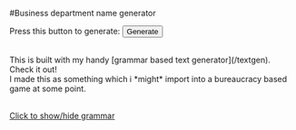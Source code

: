 <!--Business department name generator-->
#Business department name generator

Press this button to generate: <button onclick="gen()">Generate</button>

<div id="result">
</div>

<br>
This is built with my handy [grammar based text generator](/textgen). Check it out!
<br>
I made this as something which i *might* import into a bureaucracy based game at some point.
<br><br>

<a onclick="$('#grammar').slideToggle()" href="#">Click to show/hide grammar</a> 
<textarea rows="15" id="grammar" class="code block" style="overflow:auto;">
grammar.main    = "the @simple";

grammar.simple = ['@e @x @d','@x @d','@s division', '@s @d', '@sd'];

grammar.e = ['Product','Service', 'Application', 'Business', 'Retail', 'Strategic'] 

grammar.x = ['Development', 'Design', 'Maintenance', 'Management', 'Contracting'];

grammar.s = ['Marketing', 'Finance', 'Legal', 'HR'];
grammar.sd = ['Secretariat'];
grammar.d = ['department']
</textarea>


<textarea readonly id="code" class="code block" rows="23">
var maxDepth = 100; // Maximum number of replacements before giving up.
var grammar = [];
var lib;

// Look up an element in the story segments table.
function seg(g, name, p1) {
    if     (typeof(g[p1]) == "undefined") return "@" + p1;
    else if(typeof(g[p1]) == "string")    return g[p1];
    else                                  return pick(g[p1]);
}

// Helper functions for array selection and indefinite article.
var pick = (arr) => arr[Math.floor(Math.random() * arr.length)];
var article = (m, o) => ("aeiouAEIOU".indexOf(m[2]) == -1?"a ":"an ") + m[2];

// The heavy lifting!
function generate(txt, g=grammar) {
    var i = 0; //max depth of 100; avoid infinite loops!
    while(txt.indexOf("@")>=0&&i++<maxDepth) txt = txt.replace(/@([a-zA-Z0-9]+)/g, seg.bind(this,g));
    if(i>=maxDepth) txt += "<p style='color:red;'>[Hit maximum iteration depth ("+maxDepth+")]</p>";
    txt=txt.replace(/\%\s[a-zA-Z]/g, article); 
    return txt;
}
</textarea>
<br>

<textarea readonly id="gencode" class="code block" rows="6">
function gen() {
    grammar = [];
    eval($("#grammar").val());
    txt = generate("@main");                                   //<---THE IMPORTANT BIT!
    $("#result").html("<div class='block'>"+txt+"</div>");
}
</textarea>

[^short]: 23 lines!
[^lua]: This is the part of the Lua language definition, in particular defining an Expression.
[^their]: [Link to why](https://www.youtube.com/watch?v=46ehrFk-gLk)

<style>
.code {
    width:100%;
    resize:none;
    overflow:hidden;
    border:none;
    height:auto;
    background-color:#eee;
    border:2px solid #ddd;
    outline:none;
}
textarea {
display:none;
}
</style>

<script>
eval($("#code").val());
eval($("#gencode").val());
</script>